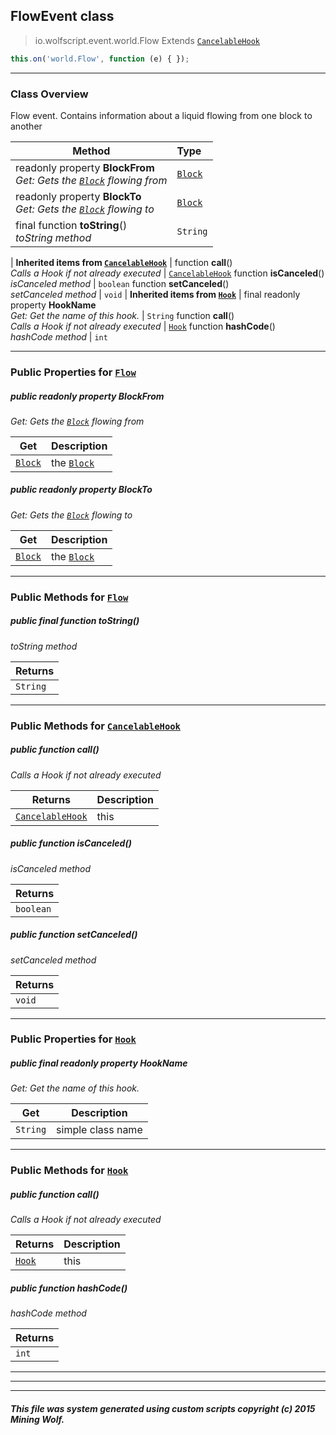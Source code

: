 ## FlowEvent __class__

>io.wolfscript.event.world.Flow
>Extends [`CancelableHook`](../../hook/CancelableHook.md)
``` javascript
this.on('world.Flow', function (e) { });
```


---

### Class Overview

Flow event. Contains information about a liquid flowing from one block to another

Method | Type   
--- | :--- 
 readonly property __BlockFrom__ <br> _Get: Gets the [`Block`](../../api/world/blocks/Block.md) flowing from_ | [`Block`](../../api/world/blocks/Block.md)
 readonly property __BlockTo__ <br> _Get: Gets the [`Block`](../../api/world/blocks/Block.md) flowing to_ | [`Block`](../../api/world/blocks/Block.md)
final function __toString__() <br> _toString method_ | `String`
 |
__Inherited items from [`CancelableHook`](../../hook/CancelableHook.md)__ |
 function __call__() <br> _Calls a Hook if not already executed_ | [`CancelableHook`](../../hook/CancelableHook.md)
 function __isCanceled__() <br> _isCanceled method_ | `boolean`
 function __setCanceled__() <br> _setCanceled method_ | `void`
 |
__Inherited items from [`Hook`](../../hook/Hook.md)__ |
final readonly property __HookName__ <br> _Get: Get the name of this hook._ | `String`
 function __call__() <br> _Calls a Hook if not already executed_ | [`Hook`](../../hook/Hook.md)
 function __hashCode__() <br> _hashCode method_ | `int`







---


### Public Properties for [`Flow`](Flow.md)

##### <a id='blockfrom'></a>public  readonly property __BlockFrom__

_Get: Gets the [`Block`](../../api/world/blocks/Block.md) flowing from_

Get | Description
--- | --- 
[`Block`](../../api/world/blocks/Block.md) | the [`Block`](../../api/world/blocks/Block.md)



##### <a id='blockto'></a>public  readonly property __BlockTo__

_Get: Gets the [`Block`](../../api/world/blocks/Block.md) flowing to_

Get | Description
--- | --- 
[`Block`](../../api/world/blocks/Block.md) | the [`Block`](../../api/world/blocks/Block.md)



---

### Public Methods for [`Flow`](Flow.md)

##### <a id='tostring'></a>public final function __toString__()

_toString method_

Returns | 
--- | 
`String` |


---

### Public Methods for [`CancelableHook`](../../hook/CancelableHook.md)

##### <a id='call'></a>public  function __call__()

_Calls a Hook if not already executed_

Returns | Description
--- | --- 
[`CancelableHook`](../../hook/CancelableHook.md) | this


##### <a id='iscanceled'></a>public  function __isCanceled__()

_isCanceled method_

Returns | 
--- | 
`boolean` |


##### <a id='setcanceled'></a>public  function __setCanceled__()

_setCanceled method_

Returns | 
--- | 
`void` |


---

### Public Properties for [`Hook`](../../hook/Hook.md)

##### <a id='hookname'></a>public final readonly property __HookName__

_Get: Get the name of this hook._

Get | Description
--- | --- 
`String` | simple class name



---

### Public Methods for [`Hook`](../../hook/Hook.md)

##### <a id='call'></a>public  function __call__()

_Calls a Hook if not already executed_

Returns | Description
--- | --- 
[`Hook`](../../hook/Hook.md) | this


##### <a id='hashcode'></a>public  function __hashCode__()

_hashCode method_

Returns | 
--- | 
`int` |


---


---


---


##### This file was system generated using custom scripts copyright (c) 2015 Mining Wolf.
	

